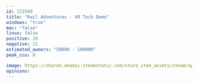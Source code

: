 ```yaml
---
id: 222500
title: "Rail Adventures - VR Tech Demo"
windows: "true"
mac: "false"
linux: false
positive: 20
negative: 21
estimated_owners: "50000 - 100000"
peak_ccu: 0

image: https://shared.akamai.steamstatic.com/store_item_assets/steam/apps/222500/header.jpg?t=1581327378
opinions:
---
```

